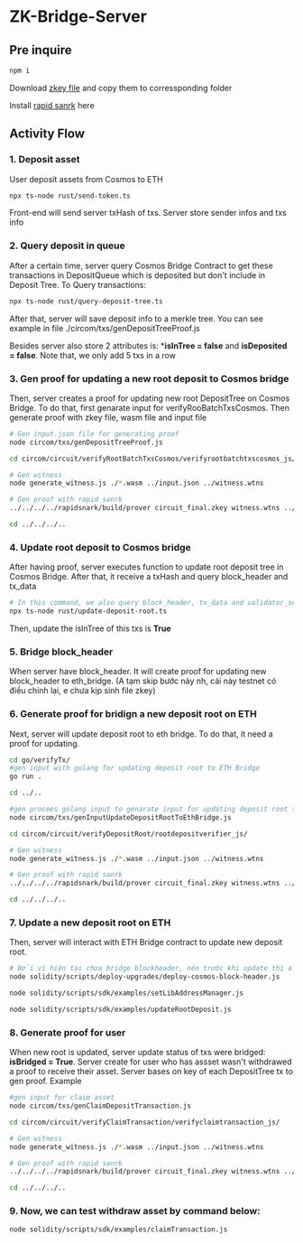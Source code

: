 
# ZK-Bridge-Server
## Pre inquire
```bash
npm i
```

Download [zkey file](https://drive.google.com/file/d/1uZuEaCcZmhyCOMOnYJh5GZ7_pgR4SMlv/view?usp=sharing) and copy them to corressponding folder

Install [rapid sanrk](https://github.com/iden3/rapidsnark) here

## Activity Flow
### 1. Deposit asset
User deposit assets from Cosmos to ETH
```bash
npx ts-node rust/send-token.ts
```
Front-end will send server txHash of txs. Server store sender infos and txs info
### 2. Query deposit in queue
After a certain time, server query Cosmos Bridge Contract to get these transactions in DepositQueue which is deposited but don't include in Deposit Tree. To Query transactions:
```bash
npx ts-node rust/query-deposit-tree.ts
```
After that, server will save deposit info to a merkle tree. You can see example in file ./circom/txs/genDepositTreeProof.js

Besides server also store 2 attributes is: ***isInTree = false** and **isDeposited = false**. Note that, we only add 5 txs in a row

### 3. Gen proof for updating a new root deposit to Cosmos bridge
 Then, server creates a proof for updating new root DepositTree on Cosmos Bridge. To do that, first genarate input for verifyRooBatchTxsCosmos. Then generate proof with zkey file, wasm file and input file
```bash
# Gen input.json file for generating proof
node circom/txs/genDepositTreeProof.js

cd circom/circuit/verifyRootBatchTxsCosmos/verifyrootbatchtxscosmos_js/

# Gen witness
node generate_witness.js ./*.wasm ../input.json ../witness.wtns

# Gen proof with rapid sanrk
../../../../rapidsnark/build/prover circuit_final.zkey witness.wtns ../../../../resources/updateRootDepositToCosmosBridge/proof.json ../../../../resources/updateRootDepositToCosmosBridge/public.json

cd ../../../..
```

### 4. Update root deposit to Cosmos bridge
After having proof, server executes function to update root deposit tree in Cosmos Bridge. After that, it receive a txHash and query block_header and tx_data
```bash
# In this command, we also query block_header, tx_data and validator_set after updating root
npx ts-node rust/update-deposit-root.ts
```
Then, update the isInTree of this txs is **True**

### 5. Bridge block_header
When server have block_header. It will create proof for updating new block_header to eth_bridge. (A tạm skip bước này nh, cái này testnet có điều chỉnh lại, e chưa kịp sinh file zkey)

### 6. Generate proof for bridign a new deposit root on ETH
Next, server will update deposit root to eth bridge. To do that, it need a proof for updating.
```bash
cd go/verifyTx/
#gen input with golang for updating deposit root to ETH Bridge
go run .

cd ../..

#gen procees golang input to genarate input for updating deposit root to ETH Bridge
node circom/txs/genInputUpdateDepositRootToEthBridge.js

cd circom/circuit/verifyDepositRoot/rootdepositverifier_js/

# Gen witness
node generate_witness.js ./*.wasm ../input.json ../witness.wtns

# Gen proof with rapid sanrk
../../../../rapidsnark/build/prover circuit_final.zkey witness.wtns ../../../../resources/updateRootDepositToEthBridge/proof.json ../../../../resources/updateRootDepositToEthBridge/public.json

cd ../../../..
```
### 7. Update a new deposit root on ETH
Then, server will interact with ETH Bridge contract to update new deposit root.
```bash
# Bởi vì hiện tại chưa bridge blockheader, nên trước khi update thì a chạy giúp e 2 cái lệnh này, nó deploy 1 cái block_header mới
node solidity/scripts/deploy-upgrades/deploy-cosmos-block-header.js

node solidity/scripts/sdk/examples/setLibAddressManager.js

node solidity/scripts/sdk/examples/updateRootDeposit.js
```

### 8. Generate proof for user
When new root is updated, server update status of txs were bridged: **isBridged =  True**.  Server create for  user who has assset wasn't withdrawed a proof to receive their asset. Server bases on key of each DepositTree tx to gen proof. Example

```bash
#gen input for claim asset
node circom/txs/genClaimDepositTransaction.js

cd circom/circuit/verifyClaimTransaction/verifyclaimtransaction_js/

# Gen witness
node generate_witness.js ./*.wasm ../input.json ../witness.wtns

# Gen proof with rapid sanrk
../../../../rapidsnark/build/prover circuit_final.zkey witness.wtns ../../../../resources/verifyClaimTransaction/proof.json ../../../../resources/verifyClaimTransaction/public.json

cd ../../../..
```

### 9. Now, we can test withdraw asset by command below:
```bash
node solidity/scripts/sdk/examples/claimTransaction.js
```





